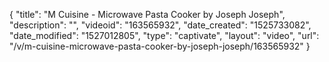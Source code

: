 {
    "title": "M Cuisine - Microwave Pasta Cooker by Joseph Joseph",
    "description": "",
    "videoid": "163565932",
    "date_created": "1525733082",
    "date_modified": "1527012805",
    "type": "captivate",
    "layout": "video",
    "url": "\/v\/m-cuisine-microwave-pasta-cooker-by-joseph-joseph\/163565932"
}